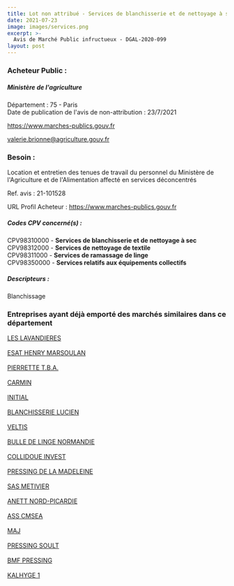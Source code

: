 ```yaml
---
title: Lot non attribué - Services de blanchisserie et de nettoyage à sec + autres services
date: 2021-07-23
image: images/services.png
excerpt: >-
  Avis de Marché Public infructueux - DGAL-2020-099
layout: post
---
```


### Acheteur Public :
##### Ministère de l'agriculture
Département : 75 - Paris<br/>
Date de publication de l'avis de non-attribution : 23/7/2021


https://www.marches-publics.gouv.fr

valerie.brionne@agriculture.gouv.fr


### Besoin :

Location et entretien des tenues de travail du personnel du Ministère de l'Agriculture et de l'Alimentation affecté en services déconcentrés

Ref. avis : 21-101528

URL Profil Acheteur : https://www.marches-publics.gouv.fr

##### Codes CPV concerné(s) :
CPV98310000 - **Services de blanchisserie et de nettoyage à sec** <br/>
CPV98312000 - **Services de nettoyage de textile** <br/>
CPV98311000 - **Services de ramassage de linge** <br/>
CPV98350000 - **Services relatifs aux équipements collectifs** <br/>

##### Descripteurs :
Blanchissage <br/>

### Entreprises ayant déjà emporté des marchés similaires dans ce département
<a href="/entreprise-543/siren-062201009">LES LAVANDIERES</a><br/><br/>
<a href="/entreprise-544/siren-269301123">ESAT HENRY MARSOULAN</a><br/><br/>
<a href="/entreprise-544/siren-306042268">PIERRETTE T.B.A.</a><br/><br/>
<a href="/entreprise-548/siren-339064354">CARMIN</a><br/><br/>
<a href="/entreprise-549/siren-343234142">INITIAL</a><br/><br/>
<a href="/entreprise-561/siren-440562569">BLANCHISSERIE LUCIEN</a><br/><br/>
<a href="/entreprise-561/siren-442153862">VELTIS</a><br/><br/>
<a href="/entreprise-566/siren-493485924">BULLE DE LINGE NORMANDIE</a><br/><br/>
<a href="/entreprise-568/siren-502179138">COLLIDOUE INVEST</a><br/><br/>
<a href="/entreprise-573/siren-602061087">PRESSING DE LA MADELEINE</a><br/><br/>
<a href="/entreprise-573/siren-679802678">SAS METIVIER</a><br/><br/>
<a href="/entreprise-573/siren-717180087">ANETT NORD-PICARDIE</a><br/><br/>
<a href="/entreprise-574/siren-775618689">ASS CMSEA</a><br/><br/>
<a href="/entreprise-574/siren-775733835">MAJ</a><br/><br/>
<a href="/entreprise-577/siren-804093664">PRESSING SOULT</a><br/><br/>
<a href="/entreprise-579/siren-821318938">BMF PRESSING</a><br/><br/>
<a href="/entreprise-582/siren-971503578">KALHYGE 1</a><br/><br/>
